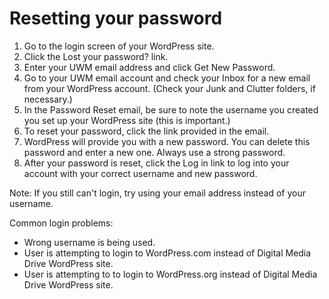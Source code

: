 # Resetting your password

1. Go to the login screen of your WordPress site.
2. Click the Lost your password? link.
3. Enter your UWM email address and click Get New Password.
4. Go to your UWM email account and check your Inbox for a new email from your WordPress account. (Check your Junk and Clutter folders, if necessary.)
5. In the Password Reset email, be sure to note the username you created you set up your WordPress site (this is important.)
6. To reset your password, click the link provided in the email.
7. WordPress will provide you with a new password. You can delete this password and enter a new one. Always use a strong password.
8. After your password is reset, click the Log in link to log into your account with your correct username and new password.

Note: If you still can't login, try using your email address instead of your username.

Common login problems:

* Wrong username is being used.
* User is attempting to login to WordPress.com instead of Digital Media Drive WordPress site.
* User is attempting to to login to WordPress.org instead of Digital Media Drive WordPress site.




